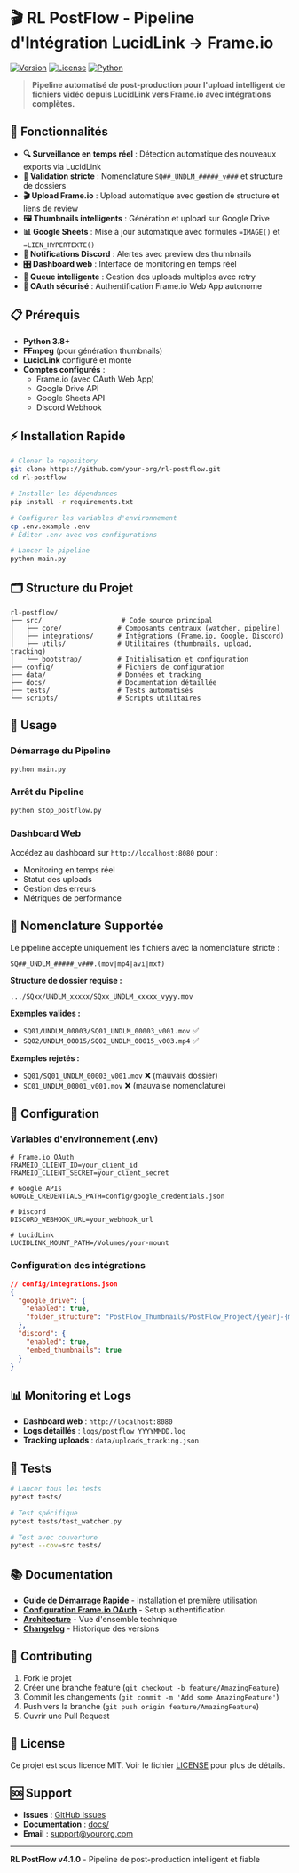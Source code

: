 # 🎬 RL PostFlow - Pipeline d'Intégration LucidLink → Frame.io

[![Version](https://img.shields.io/badge/version-4.1.0-blue.svg)](https://github.com/your-org/rl-postflow)
[![License](https://img.shields.io/badge/license-MIT-green.svg)](LICENSE)
[![Python](https://img.shields.io/badge/python-3.8+-blue.svg)](https://python.org)

> **Pipeline automatisé de post-production pour l'upload intelligent de fichiers vidéo depuis LucidLink vers Frame.io avec intégrations complètes.**

## 🚀 **Fonctionnalités**

- **🔍 Surveillance en temps réel** : Détection automatique des nouveaux exports via LucidLink
- **📁 Validation stricte** : Nomenclature `SQ##_UNDLM_#####_v###` et structure de dossiers
- **🎬 Upload Frame.io** : Upload automatique avec gestion de structure et liens de review
- **🖼️ Thumbnails intelligents** : Génération et upload sur Google Drive
- **📊 Google Sheets** : Mise à jour automatique avec formules `=IMAGE()` et `=LIEN_HYPERTEXTE()`
- **📢 Notifications Discord** : Alertes avec preview des thumbnails
- **🎛️ Dashboard web** : Interface de monitoring en temps réel
- **🔄 Queue intelligente** : Gestion des uploads multiples avec retry
- **🔐 OAuth sécurisé** : Authentification Frame.io Web App autonome

## 📋 **Prérequis**

- **Python 3.8+**
- **FFmpeg** (pour génération thumbnails)
- **LucidLink** configuré et monté
- **Comptes configurés** :
  - Frame.io (avec OAuth Web App)
  - Google Drive API
  - Google Sheets API
  - Discord Webhook

## ⚡ **Installation Rapide**

```bash
# Cloner le repository
git clone https://github.com/your-org/rl-postflow.git
cd rl-postflow

# Installer les dépendances
pip install -r requirements.txt

# Configurer les variables d'environnement
cp .env.example .env
# Éditer .env avec vos configurations

# Lancer le pipeline
python main.py
```

## 🗂️ **Structure du Projet**

```
rl-postflow/
├── src/                    # Code source principal
│   ├── core/              # Composants centraux (watcher, pipeline)
│   ├── integrations/      # Intégrations (Frame.io, Google, Discord)
│   ├── utils/             # Utilitaires (thumbnails, upload, tracking)
│   └── bootstrap/         # Initialisation et configuration
├── config/                # Fichiers de configuration
├── data/                  # Données et tracking
├── docs/                  # Documentation détaillée
├── tests/                 # Tests automatisés
└── scripts/               # Scripts utilitaires
```

## 🎯 **Usage**

### **Démarrage du Pipeline**
```bash
python main.py
```

### **Arrêt du Pipeline**
```bash
python stop_postflow.py
```

### **Dashboard Web**
Accédez au dashboard sur `http://localhost:8080` pour :
- Monitoring en temps réel
- Statut des uploads
- Gestion des erreurs
- Métriques de performance

## 📐 **Nomenclature Supportée**

Le pipeline accepte uniquement les fichiers avec la nomenclature stricte :

```
SQ##_UNDLM_#####_v###.(mov|mp4|avi|mxf)
```

**Structure de dossier requise :**
```
.../SQxx/UNDLM_xxxxx/SQxx_UNDLM_xxxxx_vyyy.mov
```

**Exemples valides :**
- `SQ01/UNDLM_00003/SQ01_UNDLM_00003_v001.mov` ✅
- `SQ02/UNDLM_00015/SQ02_UNDLM_00015_v003.mp4` ✅

**Exemples rejetés :**
- `SQ01/SQ01_UNDLM_00003_v001.mov` ❌ (mauvais dossier)
- `SC01_UNDLM_00001_v001.mov` ❌ (mauvaise nomenclature)

## 🔧 **Configuration**

### **Variables d'environnement (.env)**
```env
# Frame.io OAuth
FRAMEIO_CLIENT_ID=your_client_id
FRAMEIO_CLIENT_SECRET=your_client_secret

# Google APIs
GOOGLE_CREDENTIALS_PATH=config/google_credentials.json

# Discord
DISCORD_WEBHOOK_URL=your_webhook_url

# LucidLink
LUCIDLINK_MOUNT_PATH=/Volumes/your-mount
```

### **Configuration des intégrations**
```json
// config/integrations.json
{
  "google_drive": {
    "enabled": true,
    "folder_structure": "PostFlow_Thumbnails/PostFlow_Project/{year}-{month:02d}"
  },
  "discord": {
    "enabled": true,
    "embed_thumbnails": true
  }
}
```

## 📊 **Monitoring et Logs**

- **Dashboard web** : `http://localhost:8080`
- **Logs détaillés** : `logs/postflow_YYYYMMDD.log`
- **Tracking uploads** : `data/uploads_tracking.json`

## 🧪 **Tests**

```bash
# Lancer tous les tests
pytest tests/

# Test spécifique
pytest tests/test_watcher.py

# Test avec couverture
pytest --cov=src tests/
```

## 📚 **Documentation**

- **[Guide de Démarrage Rapide](docs/guides/QUICK_START.md)** - Installation et première utilisation
- **[Configuration Frame.io OAuth](docs/integrations/FRAMEIO_OAUTH.md)** - Setup authentification
- **[Architecture](docs/ARCHITECTURE.md)** - Vue d'ensemble technique
- **[Changelog](CHANGELOG.md)** - Historique des versions

## 🤝 **Contributing**

1. Fork le projet
2. Créer une branche feature (`git checkout -b feature/AmazingFeature`)
3. Commit les changements (`git commit -m 'Add some AmazingFeature'`)
4. Push vers la branche (`git push origin feature/AmazingFeature`)
5. Ouvrir une Pull Request

## 📄 **License**

Ce projet est sous licence MIT. Voir le fichier [LICENSE](LICENSE) pour plus de détails.

## 🆘 **Support**

- **Issues** : [GitHub Issues](https://github.com/your-org/rl-postflow/issues)
- **Documentation** : [docs/](docs/)
- **Email** : support@yourorg.com

---

**RL PostFlow v4.1.0** - Pipeline de post-production intelligent et fiable
